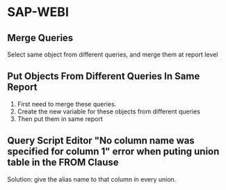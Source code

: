 # SAP-WEBI

## Merge Queries
   Select same object from different queries, and merge them at report level
   
## Put Objects From Different Queries In Same Report
   1. First need to merge these queries.
   2. Create the new variable for these objects from different queries
   3. Then put them in same report

## Query Script Editor "No column name was specified for column 1" error when puting union table in the FROM Clause
   Solution: give the alias name to that column in every union.
